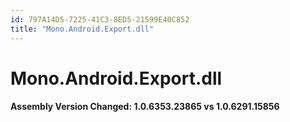 ```yaml
---
id: 797A14D5-7225-41C3-8ED5-21599E40C852
title: "Mono.Android.Export.dll"
---
```


# Mono.Android.Export.dll

#### Assembly Version Changed: 1.0.6353.23865 vs 1.0.6291.15856
